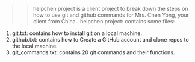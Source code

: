 >> helpchen project is a client project to break down the steps on how to use git and github commands for Mrs. Chen Yong, your client from China.. 
>> helpchen project: contains some files:

1. git.txt: contains how to install git on a local machine.
2. github.txt: contains how to Create a GitHub account and clone repos to the local machine. 
3. git_commands.txt: contains 20 git commands and their functions.
